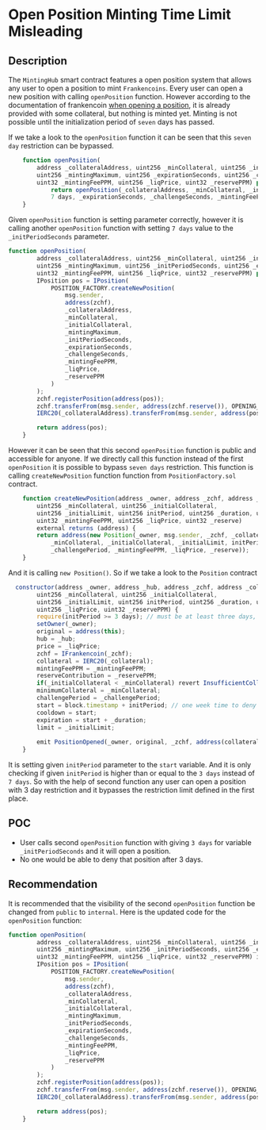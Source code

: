 # Open Position Minting Time Limit Misleading

## Description

The `MintingHub` smart contract features a open position system that allows any user to open a position to mint `Frankencoins`. Every user can open a new position with calling `openPosition` function. However according to the documentation of frankencoin [when opening a position](https://docs.frankencoin.com/positions/open), it is already provided with some collateral, but nothing is minted yet. Minting is not possible until the initialization period of `seven` days has passed.

If we take a look to the `openPosition` function it can be seen that this `seven day` restriction can be bypassed.


```javascript
    function openPosition(
        address _collateralAddress, uint256 _minCollateral, uint256 _initialCollateral,
        uint256 _mintingMaximum, uint256 _expirationSeconds, uint256 _challengeSeconds,
        uint32 _mintingFeePPM, uint256 _liqPrice, uint32 _reservePPM) public returns (address) {
            return openPosition(_collateralAddress, _minCollateral, _initialCollateral, _mintingMaximum,
            7 days, _expirationSeconds, _challengeSeconds, _mintingFeePPM, _liqPrice, _reservePPM);
    }
```

Given `openPosition` function is setting parameter correctly, however it is calling another `openPosition` function with setting `7 days` value to the `_initPeriodSeconds` parameter. 

```javascript
function openPosition(
        address _collateralAddress, uint256 _minCollateral, uint256 _initialCollateral,
        uint256 _mintingMaximum, uint256 _initPeriodSeconds, uint256 _expirationSeconds, uint256 _challengeSeconds,
        uint32 _mintingFeePPM, uint256 _liqPrice, uint32 _reservePPM) public returns (address) {
        IPosition pos = IPosition(
            POSITION_FACTORY.createNewPosition(
                msg.sender,
                address(zchf),
                _collateralAddress,
                _minCollateral,
                _initialCollateral,
                _mintingMaximum,
                _initPeriodSeconds,
                _expirationSeconds,
                _challengeSeconds,
                _mintingFeePPM,
                _liqPrice,
                _reservePPM
            )
        );
        zchf.registerPosition(address(pos));
        zchf.transferFrom(msg.sender, address(zchf.reserve()), OPENING_FEE);
        IERC20(_collateralAddress).transferFrom(msg.sender, address(pos), _initialCollateral);

        return address(pos);
    }
```
However it can be seen that this second `openPosition` function is public and accessible for anyone. If we directly call this function instead of the first `openPosition` it is possible to bypass `seven days` restriction. This function is calling `createNewPosition` function function from `PositionFactory.sol` contract. 
```javascript
    function createNewPosition(address _owner, address _zchf, address _collateral, 
        uint256 _minCollateral, uint256 _initialCollateral, 
        uint256 _initialLimit, uint256 initPeriod, uint256 _duration, uint256 _challengePeriod, 
        uint32 _mintingFeePPM, uint256 _liqPrice, uint32 _reserve) 
        external returns (address) {
        return address(new Position(_owner, msg.sender, _zchf, _collateral, 
            _minCollateral, _initialCollateral, _initialLimit, initPeriod, _duration, 
            _challengePeriod, _mintingFeePPM, _liqPrice, _reserve));
    }
```
And it is calling `new Position()`. So if we take a look to the `Position` contract 
```javascript
  constructor(address _owner, address _hub, address _zchf, address _collateral, 
        uint256 _minCollateral, uint256 _initialCollateral, 
        uint256 _initialLimit, uint256 initPeriod, uint256 _duration, uint256 _challengePeriod, uint32 _mintingFeePPM, 
        uint256 _liqPrice, uint32 _reservePPM) {
        require(initPeriod >= 3 days); // must be at least three days, recommended to use higher values
        setOwner(_owner);
        original = address(this);
        hub = _hub;
        price = _liqPrice;
        zchf = IFrankencoin(_zchf);
        collateral = IERC20(_collateral);
        mintingFeePPM = _mintingFeePPM;
        reserveContribution = _reservePPM;
        if(_initialCollateral < _minCollateral) revert InsufficientCollateral();
        minimumCollateral = _minCollateral;
        challengePeriod = _challengePeriod;
        start = block.timestamp + initPeriod; // one week time to deny the position
        cooldown = start;
        expiration = start + _duration;
        limit = _initialLimit;
        
        emit PositionOpened(_owner, original, _zchf, address(collateral), _liqPrice);
    }
```
It is setting given `initPeriod` parameter to the `start` variable. And it is only checking if given `initPeriod` is higher than or equal to the `3 days` instead of `7 days`. So with the help of second function any user can open a position with 3 day restriction and it bypasses the restriction limit defined in the first place. 

## POC
* User calls second `openPosition` function with giving `3 days` for variable `_initPeriodSeconds` and it will open a position.
* No one would be able to deny that position after 3 days.

## Recommendation

It is recommended that the visibility of the second `openPosition` function be changed from `public` to `internal`. Here is the updated code for the `openPosition` function:


```javascript
function openPosition(
        address _collateralAddress, uint256 _minCollateral, uint256 _initialCollateral,
        uint256 _mintingMaximum, uint256 _initPeriodSeconds, uint256 _expirationSeconds, uint256 _challengeSeconds,
        uint32 _mintingFeePPM, uint256 _liqPrice, uint32 _reservePPM) internal returns (address) {
        IPosition pos = IPosition(
            POSITION_FACTORY.createNewPosition(
                msg.sender,
                address(zchf),
                _collateralAddress,
                _minCollateral,
                _initialCollateral,
                _mintingMaximum,
                _initPeriodSeconds,
                _expirationSeconds,
                _challengeSeconds,
                _mintingFeePPM,
                _liqPrice,
                _reservePPM
            )
        );
        zchf.registerPosition(address(pos));
        zchf.transferFrom(msg.sender, address(zchf.reserve()), OPENING_FEE);
        IERC20(_collateralAddress).transferFrom(msg.sender, address(pos), _initialCollateral);

        return address(pos);
    }
```